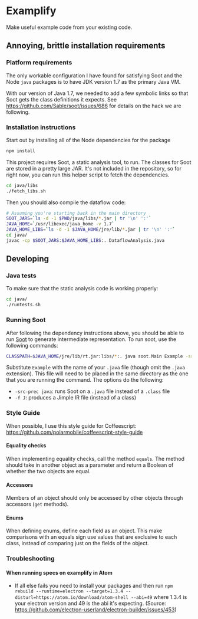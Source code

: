 # Examplify

Make useful example code from your existing code.

## Annoying, brittle installation requirements

### Platform requirements

The only workable configuration I have found for satisfying
Soot and the Node `java` packages is to have JDK version 1.7
as the primary Java VM.

With our version of Java 1.7, we needed to add a few symbolic 
links so that Soot gets the class definitions it expects. See
https://github.com/Sable/soot/issues/686 for details on the
hack we are following.

### Installation instructions

Start out by installing all of the Node dependencies for the
package

```bash
npm install
```

This project requires Soot, a static analysis tool, to run.
The classes for Soot are stored in a pretty large JAR.  It's
not included in the repository, so for right now, you can
run this helper script to fetch the dependencies.

```bash
cd java/libs
./fetch_libs.sh
```

Then you should also compile the dataflow code:

```bash
# Assuming you're starting back in the main directory
SOOT_JARS=`ls -d -1 $PWD/java/libs/*.jar | tr '\n' ':'`
JAVA_HOME=`/usr/libexec/java_home -v 1.7`
JAVA_HOME_LIBS=`ls -d -1 $JAVA_HOME/jre/lib/*.jar | tr '\n' ':'`
cd java/
javac -cp $SOOT_JARS:$JAVA_HOME_LIBS:. DataflowAnalysis.java
```

## Developing

### Java tests

To make sure that the static analysis code is working properly:

```bash
cd java/
./runtests.sh
```

### Running Soot

After following the dependency instructions above, you should
be able to run [Soot](https://github.com/Sable/soot) to
generate intermediate representation.  To run soot, use the
following commands:

```bash
CLASSPATH=$JAVA_HOME/jre/lib/rt.jar:libs/*:. java soot.Main Example -src-prec java -f J
```

Substitute `Example` with the name of your `.java` file
(though omit the `.java` extension).  This file will need to
be placed in the same directory as the one that you are
running the command.  The options do the following:
* `-src-prec java`: runs Soot on a `.java` file instead of a
    `.class` file
* `-f J`: produces a Jimple IR file (instead of a class)

### Style Guide

When possible, I use this style guide for Coffeescript:
https://github.com/polarmobile/coffeescript-style-guide

#### Equality checks

When implementing equality checks, call the method `equals`.
The method should take in another object as a parameter and
return a Boolean of whether the two objects are equal.

#### Accessors

Members of an object should only be accessed by other
objects through accessors (`get` methods).

#### Enums

When defining enums, define each field as an object.  This
make comparisons with an equals sign use values that are
exclusive to each class, instead of comparing just on the
fields of the object.

<!--
![A screenshot of your package](https://f.cloud.github.com/assets/69169/2290250/c35d867a-a017-11e3-86be-cd7c5bf3ff9b.gif)
-->

### Troubleshooting

#### When running specs on examplify in Atom
- If all else fails you need to install your packages and then run `npm rebuild --runtime=electron --target=1.3.4 --disturl=https://atom.io/download/atom-shell --abi=49` where 1.3.4 is your electron version and 49 is the abi it's expecting. (Source: https://github.com/electron-userland/electron-builder/issues/453)
